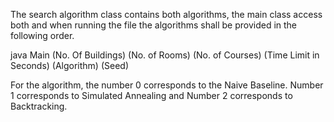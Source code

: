 The search algorithm class contains both algorithms, the main class access both and when running the file the algorithms shall be provided in the
following order.

java Main (No. Of Buildings) (No. of Rooms) (No. of Courses) (Time Limit in Seconds) (Algorithm) (Seed)

For the algorithm, the number 0 corresponds to the Naive Baseline. Number 1 corresponds to Simulated Annealing and Number 2 corresponds to Backtracking.
